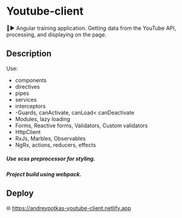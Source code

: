 # Youtube-client
:mag_right::arrow_forward: Angular training application. Getting data from the YouTube API, processing, and displaying on the page.
## Description
Use:
- components
- directives
- pipes
- services
- interceptors
- -Guards, canActivate, canLoad< canDeactivate
- Modules, lazy loading
- Forms, Reactive forms, Validators, Custom validators
- HttpClient
- RxJs, Marbles, Observables
- NgRx, actions, reducers, effects

##### Use scss preprocessor for styling.
##### Project build using webpack.

## Deploy

:globe_with_meridians: https://andreypotkas-youtube-client.netlify.app
